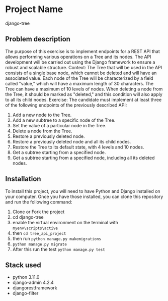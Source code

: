 # Project Name

django-tree

## Problem description

The purpose of this exercise is to implement endpoints for a REST API that allows performing various operations on a Tree and its nodes. The API development will be carried out using the Django framework to ensure a robust and scalable structure.
Context:
The Tree that will be used in the API consists of a single base node, which cannot be deleted and will have an associated value. Each node of the Tree will be characterized by a field called "value," which will have a maximum length of 30 characters. The Tree can have a maximum of 10 levels of nodes. When deleting a node from the Tree, it should be marked as "deleted," and this condition will also apply to all its child nodes.
Exercise:
The candidate must implement at least three of the following endpoints of the previously described API:
1.  Add a new node to the Tree.
2. Add a new subtree to a specific node of the Tree.
3. Set the value of a particular node in the Tree.
4.  Delete a node from the Tree.
5. Restore a previously deleted node.
6. Restore a previously deleted node and all its child nodes.
7. Restore the Tree to its default state, with 4 levels and 10 nodes.
8. Get a subtree starting from a specified node.
9. Get a subtree starting from a specified node, including all its deleted nodes.

## Installation

To install this project, you will need to have Python and Django installed on your computer. Once you have those installed, you can clone this repository and run the following command:
  1. Clone or Fork the project
  2. cd django-tree
  3. enable the virtual environment on the terminal with `myenv\scripts\active`
  4. then `cd tree_api_project`
  5. then run `python manage.py makemigrations`
  6. `python manage.py migrate`
  7. After this run the test `python manage.py test`
  
  
## Stack used
- python 3.11.0
- django-admin 4.2.4
- djangorestframework 
- django-filter
